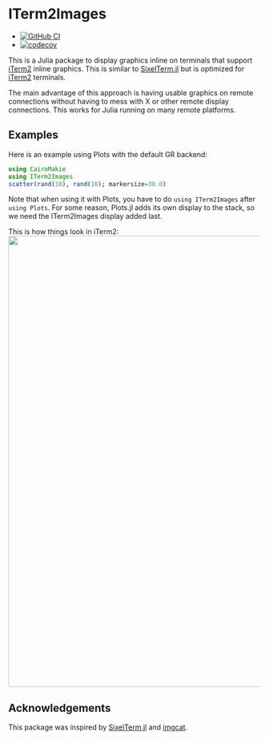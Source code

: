 # ITerm2Images

* [![GitHub
  CI](https://github.com/eschnett/ITerm2Images.jl/workflows/CI/badge.svg)](https://github.com/eschnett/ITerm2Images.jl/actions)
* [![codecov](https://codecov.io/gh/eschnett/ITerm2Images.jl/branch/master/graph/badge.svg?token=6JBYLRAD2X)](https://codecov.io/gh/eschnett/ITerm2Images.jl)

This is a Julia package to display graphics inline on terminals that
support [iTerm2](https://iterm2.com/documentation-images.html) inline
graphics. This is similar to
[SixelTerm.jl](https://github.com/eschnett/SixelTerm.jl) but is
optimized for [iTerm2](https://iterm2.com) terminals.

The main advantage of this approach is having usable graphics on
remote connections without having to mess with X or other remote
display connections. This works for Julia running on many remote
platforms.

## Examples

Here is an example using Plots with the default GR backend:

```julia
using CairoMakie
using ITerm2Images
scatter(rand(10), rand(10); markersize=30.0)
```
Note that when using it with Plots, you have to do `using ITerm2Images` after `using Plots`.
For some reason, Plots.jl adds its own display to the stack, so we need the ITerm2Images
display added last.

This is how things look in iTerm2:
<img src="https://raw.githubusercontent.com/eschnett/ITerm2Images.jl/master/demo.png" width=900px></img>

## Acknowledgements

This package was inspired by
[SixelTerm.jl](https://github.com/eschnett/SixelTerm.jl) and
[imgcat](https://iterm2.com/utilities/imgcat).
